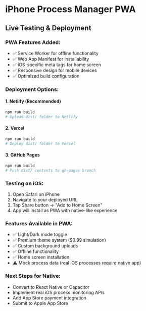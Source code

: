 # iPhone Process Manager PWA

## Live Testing & Deployment

### PWA Features Added:
- ✅ Service Worker for offline functionality
- ✅ Web App Manifest for installability
- ✅ iOS-specific meta tags for home screen
- ✅ Responsive design for mobile devices
- ✅ Optimized build configuration

### Deployment Options:

#### 1. Netlify (Recommended)
```bash
npm run build
# Upload dist/ folder to Netlify
```

#### 2. Vercel
```bash
npm run build
# Deploy dist/ folder to Vercel
```

#### 3. GitHub Pages
```bash
npm run build
# Push dist/ contents to gh-pages branch
```

### Testing on iOS:
1. Open Safari on iPhone
2. Navigate to your deployed URL
3. Tap Share button → "Add to Home Screen"
4. App will install as PWA with native-like experience

### Features Available in PWA:
- ✅ Light/Dark mode toggle
- ✅ Premium theme system ($0.99 simulation)
- ✅ Custom background uploads
- ✅ Offline functionality
- ✅ Home screen installation
- ⚠️ Mock process data (real iOS processes require native app)

### Next Steps for Native:
- Convert to React Native or Capacitor
- Implement real iOS process monitoring APIs
- Add App Store payment integration
- Submit to Apple App Store